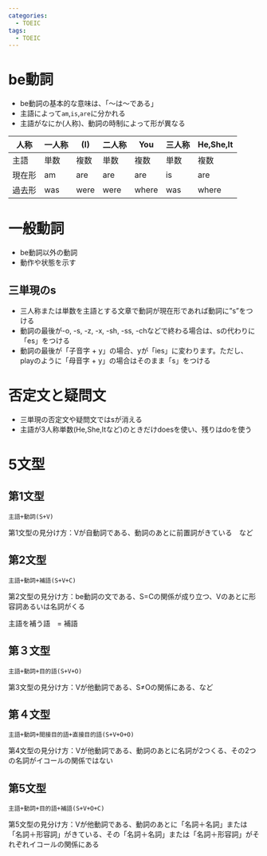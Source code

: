 ```yaml
---
categories:
  - TOEIC
tags:
  - TOEIC
---
```


# be動詞

- be動詞の基本的な意味は、「〜は〜である」
- 主語によって`am`,`is`,`are`に分かれる
- 主語がなにか(人称)、動詞の時制によって形が異なる

|人称|一人称|(I)|二人称|You|三人称|He,She,It|
|---|--|---|--|---|--|--|
|主語|単数|複数|単数|複数|単数|複数|
|現在形|am|are|are|are|is|are|
|過去形|was|were|were|where|was|where|


# 一般動詞

- be動詞以外の動詞
- 動作や状態を示す

## 三単現のs

- 三人称または単数を主語とする文章で動詞が現在形であれば動詞に”s”をつける
- 動詞の最後が-o, -s, -z, -x, -sh, -ss, -chなどで終わる場合は、sの代わりに「es」をつける
- 動詞の最後が「子音字 + y」の場合、yが「ies」に変わります。ただし、playのように「母音字 + y」の場合はそのまま「s」をつける

# 否定文と疑問文

- 三単現の否定文や疑問文ではsが消える
- 主語が3人称単数(He,She,Itなど)のときだけdoesを使い、残りはdoを使う

# 5文型

## 第1文型

`主語+動詞(S+V)`

第1文型の見分け方：Vが自動詞である、動詞のあとに前置詞がきている　など

## 第2文型

`主語+動詞+補語(S+V+C)`

第2文型の見分け方：be動詞の文である、S=Cの関係が成り立つ、Vのあとに形容詞あるいは名詞がくる

主語を補う語　= 補語

## 第３文型

`主語+動詞+目的語(S+V+O)`

第3文型の見分け方：Vが他動詞である、S≠Oの関係にある、など

## 第４文型

`主語+動詞+間接目的語+直接目的語(S+V+O+O)`

第4文型の見分け方：Vが他動詞である、動詞のあとに名詞が2つくる、その2つの名詞がイコールの関係ではない

## 第5文型

`主語+動詞+目的語+補語(S+V+O+C)`

第5文型の見分け方：Vが他動詞である、動詞のあとに「名詞＋名詞」または「名詞＋形容詞」がきている、その「名詞＋名詞」または「名詞＋形容詞」がそれぞれイコールの関係にある

